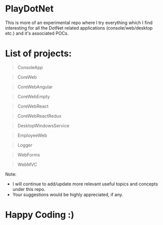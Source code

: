 # PlayDotNet
This is more of an experimental repo where I try everything which I find interesting for all the DotNet related applications (console/web/desktop etc.) and it's associated POCs.


# List of projects:

> ConsoleApp

> CoreWeb

> CoreWebAngular

> CoreWebEmpty

> CoreWebReact

> CoreWebReactRedux

> DesktopWindowsService

> EmployeeWeb

> Logger

> WebForms

> WebMVC


Note: 
- I will continue to add/update more relevant useful topics and concepts under this repo. 
- Your suggestions would be highly appreciated, if any.

# Happy Coding :) 

